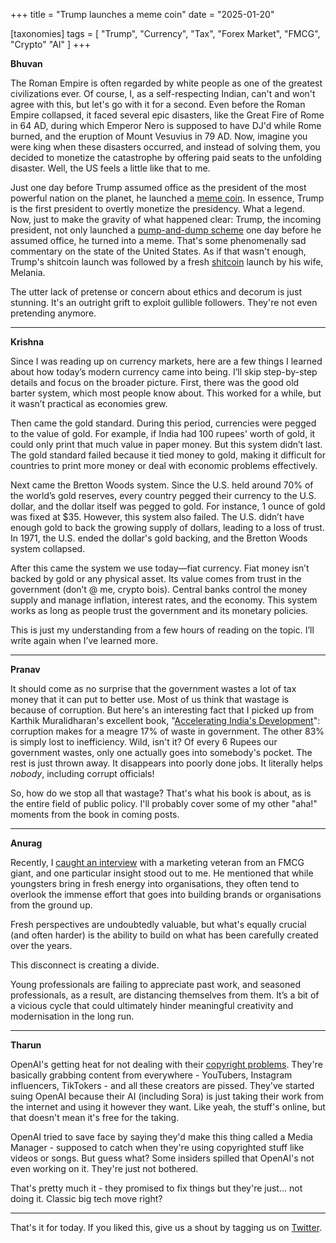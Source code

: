+++
title = "Trump launches a meme coin"
date = "2025-01-20"

[taxonomies]
tags = [
    "Trump",
    "Currency",
    "Tax",
    "Forex Market",
    "FMCG",
    "Crypto"
    "AI"
]
+++

**Bhuvan**

The Roman Empire is often regarded by white people as one of the greatest civilizations ever. Of course, I, as a self-respecting Indian, can't and won't agree with this, but let's go with it for a second. Even before the Roman Empire collapsed, it faced several epic disasters, like the Great Fire of Rome in 64 AD, during which Emperor Nero is supposed to have DJ'd while Rome burned, and the eruption of Mount Vesuvius in 79 AD. Now, imagine you were king when these disasters occurred, and instead of solving them, you decided to monetize the catastrophe by offering paid seats to the unfolding disaster. Well, the US feels a little like that to me.

Just one day before Trump assumed office as the president of the most powerful nation on the planet, he launched a [meme coin](https://coinmarketcap.com/currencies/official-trump/). In essence, Trump is the first president to overtly monetize the presidency. What a legend. Now, just to make the gravity of what happened clear: Trump, the incoming president, not only launched a [pump-and-dump scheme](https://www.coindesk.com/markets/2025/01/20/bitcoin-retraces-to-100-k-trump-tanks-30-as-melania-memecoin-skyrockets) one day before he assumed office, he turned into a meme. That's some phenomenally sad commentary on the state of the United States. As if that wasn't enough, Trump's shitcoin launch was followed by a fresh [shitcoin](https://coinmarketcap.com/currencies/melania-meme/) launch by his wife, Melania.

The utter lack of pretense or concern about ethics and decorum is just stunning. It's an outright grift to exploit gullible followers. They're not even pretending anymore.

---

**Krishna**

Since I was reading up on currency markets, here are a few things I learned about how today’s modern currency came into being. I’ll skip step-by-step details and focus on the broader picture. First, there was the good old barter system, which most people know about. This worked for a while, but it wasn’t practical as economies grew.

Then came the gold standard. During this period, currencies were pegged to the value of gold. For example, if India had 100 rupees' worth of gold, it could only print that much value in paper money. But this system didn’t last. The gold standard failed because it tied money to gold, making it difficult for countries to print more money or deal with economic problems effectively.

Next came the Bretton Woods system. Since the U.S. held around 70% of the world’s gold reserves, every country pegged their currency to the U.S. dollar, and the dollar itself was pegged to gold. For instance, 1 ounce of gold was fixed at $35. However, this system also failed. The U.S. didn’t have enough gold to back the growing supply of dollars, leading to a loss of trust. In 1971, the U.S. ended the dollar's gold backing, and the Bretton Woods system collapsed.

After this came the system we use today—fiat currency. Fiat money isn’t backed by gold or any physical asset. Its value comes from trust in the government (don’t @ me, crypto bois). Central banks control the money supply and manage inflation, interest rates, and the economy. This system works as long as people trust the government and its monetary policies.

This is just my understanding from a few hours of reading on the topic. I’ll write again when I’ve learned more.

---

**Pranav**

It should come as no surprise that the government wastes a lot of tax money that it can put to better use. Most of us think that wastage is because of corruption. But here's an interesting fact that I picked up from Karthik Muralidharan's excellent book, "[Accelerating India's Development](https://www.amazon.in/Accelerating-Indias-Development-State-Led-Governance/dp/067009594X)": corruption makes for a meagre 17% of waste in government. The other 83% is simply lost to inefficiency. Wild, isn't it? Of every 6 Rupees our government wastes, only one actually goes into somebody's pocket. The rest is just thrown away. It disappears into poorly done jobs. It literally helps *nobody*, including corrupt officials!

So, how do we stop all that wastage? That's what his book is about, as is the entire field of public policy. I'll probably cover some of my other "aha!" moments from the book in coming posts.

---

**Anurag**

Recently, I [caught an interview](https://youtu.be/mOvplub7hvk?si=rmB5daaSvq8pZKL3) with a marketing veteran from an FMCG giant, and one particular insight stood out to me. He mentioned that while youngsters bring in fresh energy into organisations, they often tend to overlook the immense effort that goes into building brands or organisations from the ground up.

Fresh perspectives are undoubtedly valuable, but what's equally crucial (and often harder) is the ability to build on what has been carefully created over the years.

This disconnect is creating a divide.

Young professionals are failing to appreciate past work, and seasoned professionals, as a result, are distancing themselves from them. It’s a bit of a vicious cycle that could ultimately hinder meaningful creativity and modernisation in the long run.

---

**Tharun**

OpenAI's getting heat for not dealing with their [copyright problems](https://techcrunch.com/2025/01/01/openai-failed-to-deliver-the-opt-out-tool-it-promised-by-2025/). They're basically grabbing content from everywhere - YouTubers, Instagram influencers, TikTokers - and all these creators are pissed. They've started suing OpenAI because their AI (including Sora) is just taking their work from the internet and using it however they want. Like yeah, the stuff's online, but that doesn't mean it's free for the taking.

OpenAI tried to save face by saying they'd make this thing called a Media Manager - supposed to catch when they're using copyrighted stuff like videos or songs. But guess what? Some insiders spilled that OpenAI's not even working on it. They're just not bothered.

That's pretty much it - they promised to fix things but they're just... not doing it. Classic big tech move right?

---

That's it for today. If you liked this, give us a shout by tagging us on  [Twitter](https://x.com/zerodhamarkets).
